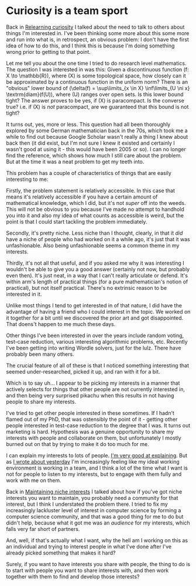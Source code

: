 # Curiosity is a team sport

Back in [Relearning curiosity](https://notebook.drmaciver.com/posts/2022-01-03-14:16.html) I talked about the need to talk to others about things I'm interested in. I've been thinking some more about this some more and run into what is, in retrospect, an obvious problem: I don't have the first idea of how to do this, and I think this is because I'm doing something wrong prior to getting to that point.

Let me tell you about the one time I tried to do research level mathematics. The question I was interested in was this: Given a discontinuous function \(f: X \to \mathbb{R}\), where \(X\) is some topological space, how closely can it be approximated by a continuous function in the uniform norm? There is an "obvious" lower bound of \(\delta(f) = \sup\limits_{x \in X} \inf\limits_{U \ni x} \textrm{diam}(f(U)\), where \(U\) ranges over open sets. Is this lower bound tight?
The answer proves to be yes, if \(X\) is paracompact. Is the converse true? i.e. if \(X\) is *not* paracompact, are we guaranteed that this bound is not tight?

It turns out, yes, more or less. This question had all been thoroughly explored by some German mathematician back in the 70s, which took me a while to find out because Google Scholar wasn't really a thing I knew about back then (it did exist, but I'm not sure I knew it existed and certainly I wasn't good at using it - this would have been 2005 or so). I can no longer find the reference, which shows how much I still care about the problem. But at the time it was a neat problem to get my teeth into.

This problem has a couple of characteristics of things that are easily interesting to me:

Firstly, the problem statement is relatively accessible. In this case that means it's relatively accessible if you have a certain amount of mathematical knowledge, which I did, but it's not *super* off into the weeds. This will not be obvious to you because I've made no attempt to handhold you into it and also my idea of what counts as accessible is weird, but the point is that I could start tackling the problem immediately.

Secondly, it's pretty niche. Less niche than I thought, clearly, in that it *did* have a niche of people who had worked on it a while ago, it's just that it was unfashionable. Also being unfashionable seems a common theme in my interests.

Thirdly, it's not all that useful, and if you asked me why it was interesting I wouldn't be able to give you a good answer (certainly not now, but probably even then). It's just neat, in a way that I can't really articulate or defend. It's within arm's length of practical things (for a pure mathematician's notion of practical), but not itself practical. There's no extrinsic reason to be interested in it.

Unlike most things I tend to get interested in of that nature, I did have the advantage of having a friend who I could interest in the topic. We worked on it together for a bit until we discovered the prior art and got disappointed. That doens't happen to me much these days.

Other things I've been interested in over the years include random voting, test-case reduction, various interesting algorithmic problems, etc. Recently I've been getting into writing Wordle solvers, just for the lulz. There have probably been many others.

The crucial feature of all of these is that I noticed something interesting that seemed under-researched, picked it up, and ran with it for a bit.

Which is to say uh... I appear to be picking my interests in a manner that actively selects for things that other people are not currently interested in, and then being very surprised pikachu when this results in not having people to share my interests.

I've tried to get other people interested in these sometimes. If I hadn't flamed out of my PhD, that was ostensibly the point of it - getting other people interested in test-case reduction to the degree that I was. It turns out marketing is hard. Hypothesis was a genuine opportunity to share my interests with people and collaborate on them, but unfortunately I mostly burned out on that by trying to make it do too much for me.

I can explain my interests to lots of people. [I'm very good at explaining](https://www.drmaciver.com/2018/10/how-to-explain-anything-to-anyone/). 
But as [I wrote about yesterday](https://notebook.drmaciver.com/posts/2022-01-15-17:03.html) I'm increasingly feeling like my ideal working environment is working in a team, and I think a lot of the time what I want is not for people to listen to my interests, but to engage with them fully and work with me on them.

Back in [Maintaining niche interests](https://drmaciver.substack.com/p/maintaining-niche-interests) I talked about how if you've got niche interests you want to maintain, you probably need a community for that interest, but I think I understated the problem there. I tried to fix my increasingly lackluster level of interest in computer science by forming a computer science community, and that was a good thing for me to do but didn't help, because what it got me was an *audience* for my interests, which falls very far short of partners.

And, well, if that's actually what I want, why the hell am I working on this as an individual and trying to interest people in what I've done after I've already picked something that makes it hard?

Surely, if you want to have interests you share with people, the thing to do is to start with people you want to share interests with, and then work together with them to find and develop those interests?
